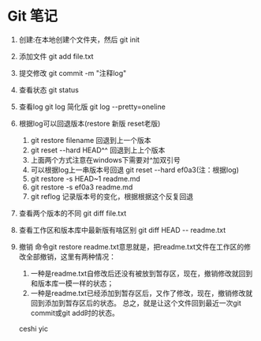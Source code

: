 # Git 笔记
1. 创建:在本地创建个文件夹，然后 git init
2. 添加文件 git add file.txt
3. 提交修改 git commit -m "注释log"
4. 查看状态 git status
5. 查看log  git log  简化版 git log --pretty=oneline
6. 根据log可以回退版本(restore 新版  reset老版)
    1. git restore filename  回退到上一个版本
    2. git reset --hard HEAD^^ 回退到上上个版本
    3. 上面两个方式注意在windows下需要对^加双引号
    4. 可以根据log上一串版本号回退 git reset --hard ef0a3(注：根据log)
    5. git restore -s HEAD~1 readme.md
    6. git restore -s ef0a3 readme.md
    7. git reflog 记录版本号的变化，根据根据这个反复回退
7. 查看两个版本的不同  git diff file.txt
8. 查看工作区和版本库中最新版有啥区别  git diff HEAD -- readme.txt
9. 撤销 命令git restore  readme.txt意思就是，把readme.txt文件在工作区的修改全部撤销，这里有两种情况：
    1. 一种是readme.txt自修改后还没有被放到暂存区，现在，撤销修改就回到和版本库一模一样的状态；
    2. 一种是readme.txt已经添加到暂存区后，又作了修改，现在，撤销修改就回到添加到暂存区后的状态。
    总之，就是让这个文件回到最近一次git commit或git add时的状态。

    ceshi yic
